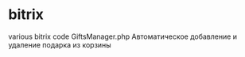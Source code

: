 # bitrix
various bitrix code
GiftsManager.php 
Автоматическое добавление и удаление подарка из корзины
